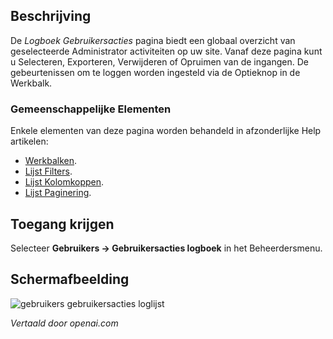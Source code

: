 <!-- Filename: Help4.x:User_Actions_Log  / Display title: Gebruikersacties Log -->

## Beschrijving

De *Logboek Gebruikersacties* pagina biedt een globaal overzicht van geselecteerde
Administrator activiteiten op uw site. Vanaf deze pagina kunt u Selecteren,
Exporteren, Verwijderen of Opruimen van de ingangen. De gebeurtenissen om te loggen worden ingesteld via de
Optieknop in de Werkbalk.

### Gemeenschappelijke Elementen

Enkele elementen van deze pagina worden behandeld in afzonderlijke Help artikelen:

* [Werkbalken](jdocmanual?article=help/common-elements/toolbars).
* [Lijst Filters](jdocmanual?article=help/common-elements/list-filters).
* [Lijst Kolomkoppen](jdocmanual?article=help/common-elements/list-column-headers).
* [Lijst Paginering](jdocmanual?article=help/common-elements/list-pagination).

## Toegang krijgen

Selecteer **Gebruikers → Gebruikersacties logboek** in het Beheerdersmenu.

## Schermafbeelding

![gebruikers gebruikersacties loglijst](../../../nl/images/users/user-actions-log-list.png)

*Vertaald door openai.com*

